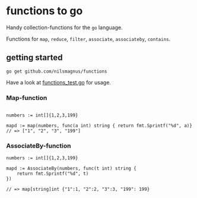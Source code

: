# functions to go

Handy collection-functions for the `go` language. 

Functions for `map`, `reduce`, `filter`, `associate`, `associateby`, `contains`.



## getting started

    go get github.com/nilsmagnus/functions


Have a look at [functions_test.go](functions_test.go) for usage.


### Map-function
```language=go

numbers := int[]{1,2,3,199}

mapd := map(numbers, func(a int) string { return fmt.Sprintf("%d", a)} // => ["1", "2", "3", "199"]
```

### AssociateBy-function 
```
numbers := int[]{1,2,3,199}

mapd := AssociateBy(numbers, func(t int) string {
    return fmt.Sprintf("%d", t)
}) 

// => map[string]int {"1":1, "2":2, "3":3, "199": 199}

```
